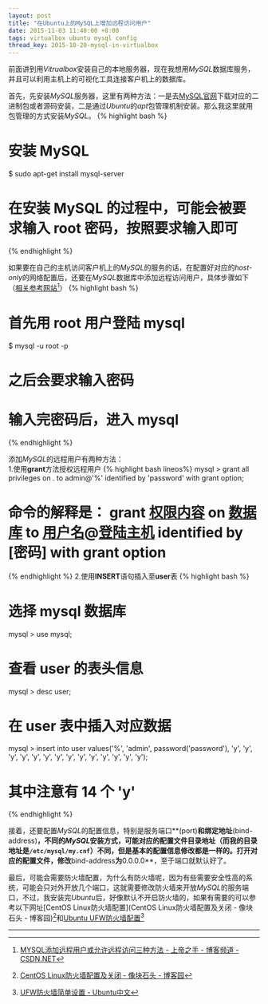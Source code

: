 ```yaml
---
layout: post
title: "在Ubuntu上的MySQL上增加远程访问用户"
date: 2015-11-03 11:40:00 +8:00
tags: virtualbox ubuntu mysql config
thread_key: 2015-10-20-mysql-in-virtualbox
---
```


前面讲到用*Vitrualbox*安装自己的本地服务器，现在我想用*MySQL*数据库服务，并且可以利用主机上的可视化工具连接客户机上的数据库。

首先，先安装*MySQL*服务器，这里有两种方法：一是去[MySQL官网](http://dev.mysql.com/downloads/mysql/)下载对应的二进制包或者源码安装，二是通过*Ubuntu*的*apt*包管理机制安装。那么我这里就用包管理的方式安装*MySQL*。
{% highlight bash %}
# 安装 MySQL
$ sudo apt-get install mysql-server
# 在安装 MySQL 的过程中，可能会被要求输入 root 密码，按照要求输入即可
{% endhighlight %}

如果要在自己的主机访问客户机上的*MySQL*的服务的话，在配置好对应的*host-only*的网络配置后，还要在*MySQL*数据库中添加远程访问用户，具体步骤如下（[相关参考网站](http://blog.csdn.net/preterhuman_peak/article/details/40396873)[^mysql]）
{% highlight bash %}
# 首先用 root 用户登陆 mysql
$ mysql -u root -p
# 之后会要求输入密码
# 输入完密码后，进入 mysql
{% endhighlight %}

添加*MySQL*的远程用户有两种方法：    
1.使用**grant**方法授权远程用户
{% highlight bash lineos%}
mysql > grant all privileges on *.* to admin@'%' identified by 'password' with grant option;
# 命令的解释是： grant [权限内容](上面的内容代表全部操作权限) on [数据库](上面的代表所有数据库) to [用户名](上面的用户名为admin)@[登陆主机](%代表任何其它主机) identified by [密码] with grant option
{% endhighlight %}
2.使用**INSERT**语句插入至**user**表
{% highlight bash %}
# 选择 mysql 数据库
mysql > use mysql;
# 查看 user 的表头信息
mysql > desc user;
# 在 user 表中插入对应数据
mysql > insert into user values('%', 'admin', password('password'), 'y', 'y', 'y', 'y', 'y', 'y', 'y', 'y', 'y', 'y', 'y', 'y', 'y', 'y');
# 其中注意有 14 个 'y'
{% endhighlight %}

接着，还要配置*MySQL*的配置信息，特别是服务端口**(port)**和绑定地址**(bind-address)**，不同的*MySQL*安装方式，可能对应的配置文件目录地址（而我的目录地址是`/etc/mysql/my.cnf`）不同，但是基本的配置信息修改都是一样的。打开对应的配置文件，修改**bind-address**为**0.0.0.0**，至于端口就默认好了。

最后，可能会需要防火墙配置，为什么有防火墙呢，因为有些需要安全性高的系统，可能会只对外开放几个端口，这就需要修改防火墙来开放*MySQL*的服务端口，不过，我安装完*Ubuntu*后，好像默认不开启防火墙的，如果有需要的可以参考以下网址[CentOS Linux防火墙配置](CentOS Linux防火墙配置及关闭 - 像块石头 - 博客园)[^iptables]和[Ubuntu UFW防火墙配置](http://wiki.ubuntu.org.cn/UFW%E9%98%B2%E7%81%AB%E5%A2%99%E7%AE%80%E5%8D%95%E8%AE%BE%E7%BD%AE)[^UFW]

_ _ _

[^mysql]:[MYSQL添加远程用户或允许远程访问三种方法 - 上帝之手 - 博客频道 - CSDN.NET](http://blog.csdn.net/preterhuman_peak/article/details/40396873)
[^iptables]:[CentOS Linux防火墙配置及关闭 - 像块石头 - 博客园](http://www.cnblogs.com/rockee/archive/2012/05/17/2506671.html)
[^UFW]:[UFW防火墙简单设置 - Ubuntu中文](http://wiki.ubuntu.org.cn/UFW%E9%98%B2%E7%81%AB%E5%A2%99%E7%AE%80%E5%8D%95%E8%AE%BE%E7%BD%AE)

